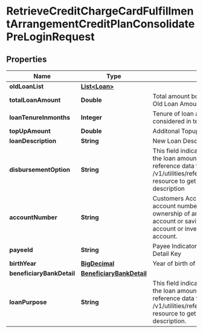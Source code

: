 # RetrieveCreditChargeCardFulfillmentArrangementCreditPlanConsolidatePreLoginRequest

## Properties
Name | Type | Description | Notes
------------ | ------------- | ------------- | -------------
**oldLoanList** | [**List&lt;Loan&gt;**](Loan.md) |  |  [optional]
**totalLoanAmount** | **Double** | Total amount borrowed by customer as Loan ie., Old Loan Amount+Top up Amount. | 
**loanTenureInmonths** | **Integer** | Tenure of loan against credit card. It is considered in terms of number of months. | 
**topUpAmount** | **Double** | Additonal Topup Amount | 
**loanDescription** | **String** | New Loan Description | 
**disbursementOption** | **String** | This field indicates the options/mode in which the loan amount will be disbursed. This is a reference data field. Please use /v1/utilities/referenceData/{disbursementOption} resource to get valid value of this field with description | 
**accountNumber** | **String** | Customers Account Number with the Bank.   An account number is the primary identifier for ownership of an account, whether a checking account or savings account or credit card account or investment account, or a loan account. |  [optional]
**payeeId** | **String** | Payee Indicator to be mapped against Payee Detail Key |  [optional]
**birthYear** | [**BigDecimal**](BigDecimal.md) | Year of birth of customer |  [optional]
**beneficiaryBankDetail** | [**BeneficiaryBankDetail**](BeneficiaryBankDetail.md) |  |  [optional]
**loanPurpose** | **String** | This field indicates the options/mode in which the loan amount will be disbursed. This is a reference data field. Please use /v1/utilities/referenceData/{loanPurpose} resource to get valid value of this field with description. |  [optional]
